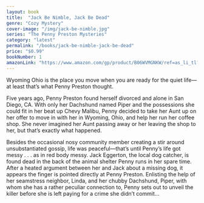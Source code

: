 ```yaml
---
layout: book
title:  "Jack Be Nimble, Jack Be Dead"
genre: "Cozy Mystery"
cover-image: "/img/jack-be-nimble.jpg"
series: "The Penny Preston Mysteries"
category: "latest"
permalink: "/books/jack-be-nimble-jack-be-dead"
price: "$0.99"
bookNumber: 1
amazonLink: "https://www.amazon.com/gp/product/B06WVMGNKW/ref=as_li_tl?ie=UTF8&tag=owensmc-20&camp=1789&creative=9325&linkCode=as2&creativeASIN=B06WVMGNKW&linkId=cb1714d592011aa47500e3288edd2fbf"
---
```

Wyoming Ohio is the place you move when you are ready for the quiet life—at least that’s what Penny Preston thought.

Five years ago, Penny Preston found herself divorced and alone in San Diego, CA. With only her Dachshund named Piper and the possessions she could fit in her beat up Chevy Malibu, Penny decided to take her Aunt up on her offer to move in with her in Wyoming, Ohio, and help her run her coffee shop. She never imagined her Aunt passing away or her leaving the shop to her, but that’s exactly what happened.

Besides the occasional nosy community member creating a stir around unsubstantiated gossip, life was peaceful—that’s until Penny’s life got messy . . . as in red body messy. Jack Eggerton, the local dog catcher, is found dead in the back of the animal shelter Penny runs in her spare time. After a heated argument between her and Jack about a missing dog, it appears the finger is pointed directly at Penny Preston. Enlisting the help of her seamstress neighbor, Linda, and her chubby Dachshund, Piper, with whom she has a rather peculiar connection to, Penny sets out to unveil the killer before she is left paying for a crime she didn’t commit...
